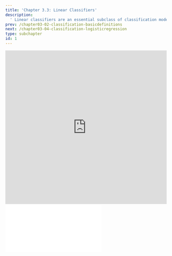 ```yaml
---
title: 'Chapter 3.3: Linear Classifiers'
description:
  ' Linear classifiers are an essential subclass of classification models. This section provides a mathematical definition of a linear classifier and depicts differences between linear and non-linear decision boundaries.'
prev: /chapter03-02-classification-basicdefinitions
next: /chapter03-04-classification-logisticregression
type: subchapter
id: 1
---
```


<exercise id="1" title="Video Lecture">

<iframe width="100%" height="480" src="https://www.youtube.com/embed/wR43JOYxTZM" frameborder="0" allow="accelerometer; autoplay; encrypted-media; gyroscope; picture-in-picture" allowfullscreen></iframe>

</exercise>

<exercise id="2" title="Slides">

<object data="pdfs/3/slides-classification-linear.pdf" type="application/pdf" style="width:100%;height:480px">
    <embed src="pdfs/3/slides-classification-linear.pdf" type="application/pdf" />
</object>

</exercise>
